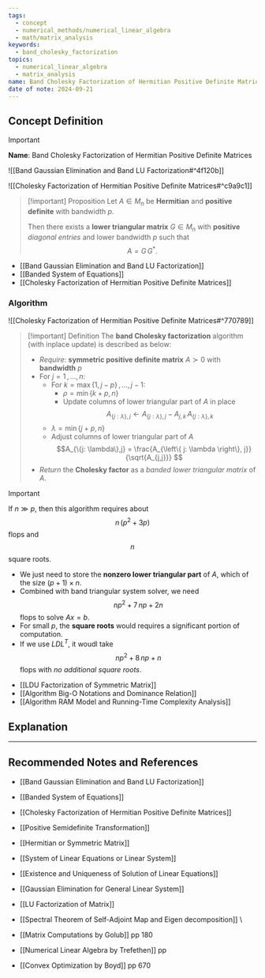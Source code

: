 ```yaml
---
tags:
  - concept
  - numerical_methods/numerical_linear_algebra
  - math/matrix_analysis
keywords:
  - band_cholesky_factorization
topics:
  - numerical_linear_algebra
  - matrix_analysis
name: Band Cholesky Factorization of Hermitian Positive Definite Matrices
date of note: 2024-09-21
---
```


## Concept Definition

>[!important]
>**Name**: Band Cholesky Factorization of Hermitian Positive Definite Matrices

![[Band Gaussian Elimination and Band LU Factorization#^4f120b]]

![[Cholesky Factorization of Hermitian Positive Definite Matrices#^c9a9c1]]

>[!important] Proposition
>Let $A\in M_{n}$ be **Hermitian** and **positive definite** with bandwidth $p$.
>
>Then there exists a **lower triangular matrix** $G \in M_{n}$ with **positive** *diagonal entries* and lower bandwidth $p$ such that $$A = G\,G^{*}.$$

- [[Band Gaussian Elimination and Band LU Factorization]]
- [[Banded System of Equations]]
- [[Cholesky Factorization of Hermitian Positive Definite Matrices]]

### Algorithm

![[Cholesky Factorization of Hermitian Positive Definite Matrices#^770789]]

>[!important] Definition
>The **band Cholesky factorization** algorithm (with inplace update) is described as below:
>- *Require*: **symmetric positive definite matrix** $A \succ 0$ with **bandwidth** $p$
>- For $j=1\,{,}\ldots{,}\,n$:
>	- For $k=\max\left\{1, j-p \right\}\,{,}\ldots{,}\,j-1$:
>		- $\rho = \min\left\{ k+p, n \right\}$
>		- Update columns of lower triangular part of $A$ in place $$A_{\left\{ j:\lambda \right\}, j} \leftarrow A_{\left\{ j:\lambda \right\}, j} - A_{j,k}\,A_{\{j:\lambda\},k}$$
>	- $\lambda = \min\left\{ j+p, n \right\}$
>	- Adjust columns of lower triangular part of $A$  $$A_{\{j: \lambda\},j} = \frac{A_{\left\{ j: \lambda \right\}, j}}{\sqrt{A_{j,j}}} $$
>- *Return* the **Cholesky factor** as a *banded lower triangular matrix*  of $A$.

>[!important]
>If $n \gg  p$, then this algorithm requires about $$n\,\left( p^2  + 3p\right)$$ flops and $$n$$ square roots.
>
>- We just need to store the **nonzero lower triangular part** of $A$, which of the size $(p+1)\times n$.
>- Combined with band triangular system solver, we need $$np^2 + 7\,np + 2n$$ flops to solve $Ax= b$.
>- For small $p$, the **square roots** would requires a significant portion of computation. 
>- If we use $LDL^{T}$, it woudl take $$np^2 + 8\,np + n$$ flops with *no additional square roots*.

- [[LDU Factorization of Symmetric Matrix]]
- [[Algorithm Big-O Notations and Dominance Relation]]
- [[Algorithm RAM Model and Running-Time Complexity Analysis]]



## Explanation





-----------
##  Recommended Notes and References


- [[Band Gaussian Elimination and Band LU Factorization]]
- [[Banded System of Equations]]

- [[Cholesky Factorization of Hermitian Positive Definite Matrices]]
- [[Positive Semidefinite Transformation]]
- [[Hermitian or Symmetric Matrix]]


- [[System of Linear Equations or Linear System]]
- [[Existence and Uniqueness of Solution of Linear Equations]]
- [[Gaussian Elimination for General Linear System]]
- [[LU Factorization of Matrix]]


- [[Spectral Theorem of Self-Adjoint Map and Eigen decomposition]]
\

- [[Matrix Computations by Golub]] pp 180 
- [[Numerical Linear Algebra by Trefethen]] pp 
- [[Convex Optimization by Boyd]] pp 670